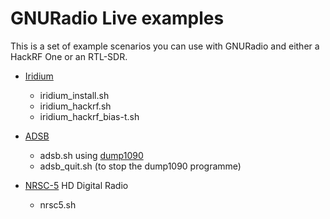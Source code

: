 # GNURadio Live examples

This is a set of example scenarios you can use with GNURadio and either a HackRF One or an RTL-SDR.

  * [Iridium](https://en.wikipedia.org/wiki/Iridium_satellite_constellation#Satellites)
     * iridium_install.sh 
     * iridium_hackrf.sh
     * iridium_hackrf_bias-t.sh

  * [ADSB](https://en.wikipedia.org/wiki/Automatic_dependent_surveillance_%E2%80%93_broadcast)
    * adsb.sh using [dump1090](https://github.com/antirez/dump1090)
    * adsb_quit.sh (to stop the dump1090 programme)

  * [NRSC-5](https://en.wikipedia.org/wiki/HD_Radio) HD Digital Radio
    * nrsc5.sh
